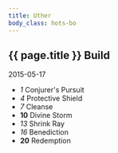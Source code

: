 ```yaml
---
title: Uther
body_class: hots-bo
---
```


## {{ page.title }} Build
2015-05-17

-   _1_  Conjurer\'s Pursuit
-   _4_  Protective Shield
-   _7_  Cleanse
- __10__ Divine Storm
-  _13_  Shrink Ray
-  _16_  Benediction
- __20__ Redemption




















